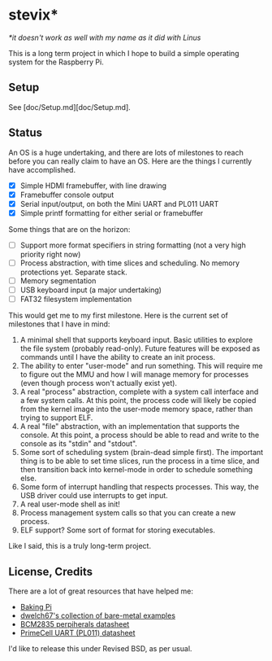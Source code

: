 stevix*
=======

*\*it doesn't work as well with my name as it did with Linus*

This is a long term project in which I hope to build a simple operating system
for the Raspberry Pi.

Setup
-----

See [doc/Setup.md][doc/Setup.md].

Status
------

An OS is a huge undertaking, and there are lots of milestones to reach before
you can really claim to have an OS. Here are the things I currently have
accomplished.

- [x] Simple HDMI framebuffer, with line drawing
- [x] Framebuffer console output
- [x] Serial input/output, on both the Mini UART and PL011 UART
- [x] Simple printf formatting for either serial or framebuffer

Some things that are on the horizon:

- [ ] Support more format specifiers in string formatting (not a very high
  priority right now)
- [ ] Process abstraction, with time slices and scheduling. No memory
  protections yet. Separate stack.
- [ ] Memory segmentation
- [ ] USB keyboard input (a major undertaking)
- [ ] FAT32 filesystem implementation

This would get me to my first milestone. Here is the current set of milestones
that I have in mind:

1. A minimal shell that supports keyboard input. Basic utilities to explore the
   file system (probably read-only). Future features will be exposed as commands
   until I have the ability to create an init process.
2. The ability to enter "user-mode" and run something. This will require me to
   figure out the MMU and how I will manage memory for processes (even though
   process won't actually exist yet).
3. A real "process" abstraction, complete with a system call interface and a few
   system calls. At this point, the process code will likely be copied from the
   kernel image into the user-mode memory space, rather than trying to support
   ELF.
4. A real "file" abstraction, with an implementation that supports the console.
   At this point, a process should be able to read and write to the console as
   its "stdin" and "stdout".
5. Some sort of scheduling system (brain-dead simple first). The important thing
   is to be able to set time slices, run the process in a time slice, and then
   transition back into kernel-mode in order to schedule something else.
6. Some form of interrupt handling that respects processes. This way, the USB
   driver could use interrupts to get input.
7. A real user-mode shell as init!
8. Process management system calls so that you can create a new process.
9. ELF support? Some sort of format for storing executables.

Like I said, this is a truly long-term project.

License, Credits
----------------

There are a lot of great resources that have helped me:
- [Baking Pi][]
- [dwelch67's collection of bare-metal examples][dwelch67]
- [BCM2835 perpiherals datasheet](http://www.cl.cam.ac.uk/projects/raspberrypi/tutorials/os/downloads/SoC-Peripherals.pdf)
- [PrimeCell UART (PL011) datasheet](http://infocenter.arm.com/help/topic/com.arm.doc.ddi0183g/DDI0183G_uart_pl011_r1p5_trm.pdf)

I'd like to release this under Revised BSD, as per usual.

[Baking Pi]: http://www.cl.cam.ac.uk/projects/raspberrypi/tutorials/os/index.html
[rpi-firmware]: https://github.com/raspberrypi/firmware
[rpi-config]: https://www.raspberrypi.org/documentation/configuration/config-txt/README.md
[usb-serial]: https://www.amazon.com/dp/B00QT7LQ88/ref=cm_sw_r_cp_dp_T1_86QszbEMXM81N
[dwelch67]: https://github.com/dwelch67/raspberrypi
